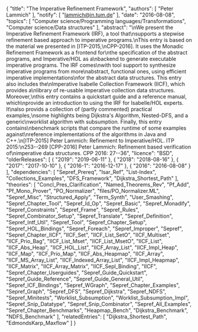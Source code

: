 {
    "title": "The Imperative Refinement Framework",
    "authors": [
        "Peter Lammich"
    ],
    "notify": [
        "lammich@in.tum.de"
    ],
    "date": "2016-08-08",
    "topics": [
        "Computer science/Programming languages/Transformations",
        "Computer science/Data structures"
    ],
    "abstract": "\nWe present the Imperative Refinement Framework (IRF), a tool that\nsupports a stepwise refinement based approach to imperative programs.\nThis entry is based on the material we presented in [ITP-2015,\nCPP-2016].  It uses the Monadic Refinement Framework as a frontend for\nthe specification of the abstract programs, and Imperative/HOL as a\nbackend to generate executable imperative programs.  The IRF comes\nwith tool support to synthesize imperative programs from more\nabstract, functional ones, using efficient imperative implementations\nfor the abstract data structures.  This entry also includes the\nImperative Isabelle Collection Framework (IICF), which provides a\nlibrary of re-usable imperative collection data structures.  Moreover,\nthis entry contains a quickstart guide and a reference manual, which\nprovide an introduction to using the IRF for Isabelle/HOL experts. It\nalso provids a collection of (partly commented) practical examples,\nsome highlights being Dijkstra's Algorithm, Nested-DFS, and a generic\nworklist algorithm with subsumption.  Finally, this entry contains\nbenchmark scripts that compare the runtime of some examples against\nreference implementations of the algorithms in Java and C++.\n[ITP-2015] Peter Lammich: Refinement to Imperative/HOL. ITP 2015:\n253--269  [CPP-2016] Peter Lammich: Refinement based verification of\nimperative data structures. CPP 2016: 27--36",
    "licence": "BSD",
    "olderReleases": [
        {
            "2019": "2019-06-11"
        },
        {
            "2018": "2018-08-16"
        },
        {
            "2017": "2017-10-10"
        },
        {
            "2016-1": "2016-12-17"
        },
        {
            "2016": "2016-08-08"
        }
    ],
    "dependencies": [
        "Sepref_Prereq",
        "Isar_Ref",
        "List-Index",
        "Collections_Examples",
        "DFS_Framework",
        "Dijkstra_Shortest_Path"
    ],
    "theories": [
        "Concl_Pres_Clarification",
        "Named_Theorems_Rev",
        "Pf_Add",
        "Pf_Mono_Prover",
        "PO_Normalizer",
        "files/PO_Normalizer.ML",
        "Sepref_Misc",
        "Structured_Apply",
        "Term_Synth",
        "User_Smashing",
        "Sepref_Chapter_Tool",
        "Sepref_Id_Op",
        "Sepref_Basic",
        "Sepref_Monadify",
        "Sepref_Constraints",
        "Sepref_Frame",
        "Sepref_Rules",
        "Sepref_Combinator_Setup",
        "Sepref_Translate",
        "Sepref_Definition",
        "Sepref_Intf_Util",
        "Sepref_Tool",
        "Sepref_Chapter_Setup",
        "Sepref_HOL_Bindings",
        "Sepref_Foreach",
        "Sepref_Improper",
        "Sepref",
        "Sepref_Chapter_IICF",
        "IICF_Set",
        "IICF_List_SetO",
        "IICF_Multiset",
        "IICF_Prio_Bag",
        "IICF_List_Mset",
        "IICF_List_MsetO",
        "IICF_List",
        "IICF_Abs_Heap",
        "IICF_HOL_List",
        "IICF_Array_List",
        "IICF_Impl_Heap",
        "IICF_Map",
        "IICF_Prio_Map",
        "IICF_Abs_Heapmap",
        "IICF_Array",
        "IICF_MS_Array_List",
        "IICF_Indexed_Array_List",
        "IICF_Impl_Heapmap",
        "IICF_Matrix",
        "IICF_Array_Matrix",
        "IICF_Sepl_Binding",
        "IICF",
        "Sepref_Chapter_Userguides",
        "Sepref_Guide_Quickstart",
        "Sepref_Guide_Reference",
        "Sepref_Guide_General_Util",
        "Sepref_ICF_Bindings",
        "Sepref_WGraph",
        "Sepref_Chapter_Examples",
        "Sepref_Graph",
        "Sepref_DFS",
        "Sepref_Dijkstra",
        "Sepref_NDFS",
        "Sepref_Minitests",
        "Worklist_Subsumption",
        "Worklist_Subsumption_Impl",
        "Sepref_Snip_Datatype",
        "Sepref_Snip_Combinator",
        "Sepref_All_Examples",
        "Sepref_Chapter_Benchmarks",
        "Heapmap_Bench",
        "Dijkstra_Benchmark",
        "NDFS_Benchmark"
    ],
    "relatedEntries": [
        "Dijkstra_Shortest_Path",
        "EdmondsKarp_Maxflow"
    ]
}
